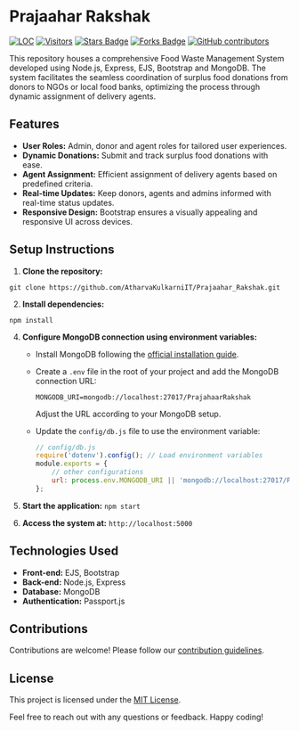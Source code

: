 # Prajaahar Rakshak

<a href="https://github.com/AtharvaKulkarniIT/Prajaahar_Rakshak"><img src="https://sloc.xyz/github/AtharvaKulkarniIT/Prajaahar_Rakshak" alt="LOC"/></a>
<a href="https://github.com/AtharvaKulkarniIT/Prajaahar_Rakshak"><img src="https://visitor-badge.laobi.icu/badge?page_id=AtharvaKulkarniIT.Prajaahar_Rakshak" alt="Visitors"/></a>
<a href="https://github.com/AtharvaKulkarniIT/Prajaahar_Rakshak/stargazers"><img src="https://img.shields.io/github/stars/AtharvaKulkarniIT/Prajaahar_Rakshak" alt="Stars Badge"/></a>
<a href="https://github.com/AtharvaKulkarniIT/Prajaahar_Rakshak/network/members"><img src="https://img.shields.io/github/forks/AtharvaKulkarniIT/Prajaahar_Rakshak" alt="Forks Badge"/></a>
<a href="https://github.com/AtharvaKulkarniIT/Prajaahar_Rakshak/graphs/contributors"><img alt="GitHub contributors" src="https://img.shields.io/github/contributors/AtharvaKulkarniIT/Prajaahar_Rakshak?color=green"></a>



This repository houses a comprehensive Food Waste Management System developed using Node.js, Express, EJS, Bootstrap and MongoDB. The system facilitates the seamless coordination of surplus food donations from donors to NGOs or local food banks, optimizing the process through dynamic assignment of delivery agents.

## Features

- **User Roles:** Admin, donor and agent roles for tailored user experiences.
- **Dynamic Donations:** Submit and track surplus food donations with ease.
- **Agent Assignment:** Efficient assignment of delivery agents based on predefined criteria.
- **Real-time Updates:** Keep donors, agents and admins informed with real-time status updates.
- **Responsive Design:** Bootstrap ensures a visually appealing and responsive UI across devices.

## Setup Instructions

1. **Clone the repository:**
 ```
git clone https://github.com/AtharvaKulkarniIT/Prajaahar_Rakshak.git
```


2. **Install dependencies:** 
```
npm install
   ```


4. **Configure MongoDB connection using environment variables:**
   - Install MongoDB following the [official installation guide](https://docs.mongodb.com/manual/installation/).
   - Create a `.env` file in the root of your project and add the MongoDB connection URL:

     ```env
     MONGODB_URI=mongodb://localhost:27017/PrajahaarRakshak
     ```

     Adjust the URL according to your MongoDB setup.

   - Update the `config/db.js` file to use the environment variable:

     ```javascript
     // config/db.js
     require('dotenv').config(); // Load environment variables
     module.exports = {
         // other configurations
         url: process.env.MONGODB_URI || 'mongodb://localhost:27017/PrajahaarRakshak',
     };
     ```

5. **Start the application:** `npm start`
6. **Access the system at:** `http://localhost:5000`

## Technologies Used

- **Front-end:** EJS, Bootstrap
- **Back-end:** Node.js, Express
- **Database:** MongoDB
- **Authentication:** Passport.js

## Contributions

Contributions are welcome! Please follow our [contribution guidelines](CONTRIBUTING.md).

## License

This project is licensed under the [MIT License](LICENSE).

Feel free to reach out with any questions or feedback. Happy coding!
